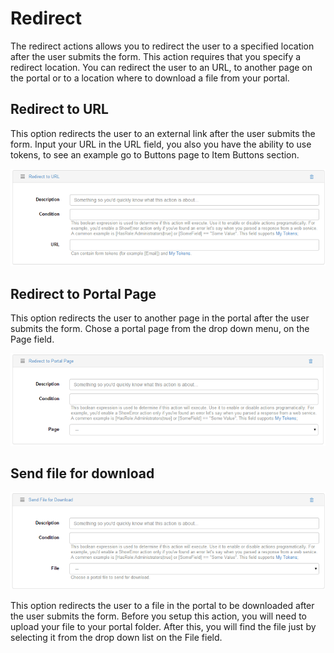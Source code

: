 # Redirect

The redirect actions allows you to redirect the user to a specified location after the user submits the form. This action requires that you specify a redirect location. You can redirect the user to an URL, to another page on the portal or to a location where to download a file from your portal.


## Redirect to URL

This option redirects the user to an external link after the user submits the form. Input your URL in the URL field, you also you have the ability to use tokens, to see an example go to Buttons page to Item Buttons section.

![](redirect-to-url.png)


## Redirect to Portal Page

This option redirects the user to another page in the portal after the user submits the form. Chose a portal page from the drop down menu, on the Page field.

![](redirect-to-portal-page.png)

## Send file for download

![](send-file-for-download.png)

This option redirects the user to a file in the portal to be downloaded after the user submits the form. Before you setup this action, you will need to upload your file to your portal folder. After this, you will find the file just by selecting it from the drop down list on the File field.